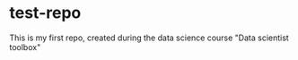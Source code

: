 test-repo
=========

This is my first repo, created during the data science course "Data scientist toolbox"
